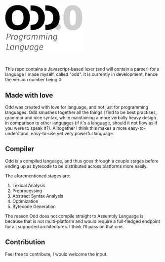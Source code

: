 <img src="./logo.png" style="display: block; width: 250px; margin: 10rem 0 3rem 0;" />
This repo contains a Javascript-based lexer (and will contain a parser) for a language I made myself, called "odd". It is currently in development, hence the version number being 0.

## Made with love
Odd was created with love for language, and not just for programming languages. Odd smushes together all the things I find to be best practises, grammar and nice syntax, while maintaining a more verbally heavy design in comparison to other languages (if it's a language, should it not flow as if you were to speak it?). Alltogether I think this makes a more easy-to-understand, easy-to-use yet very powerful language.

## Compiler
Odd is a compiled language, and thus goes through a couple stages before ending up as bytecode to be distributed across platforms more easily.

The aforementioned stages are:
1. Lexical Analysis
2. Preprocessing
3. Abstract Syntax Analysis
4. Optimization
5. Bytecode Generation

The reason Odd does not compile straight to Assembly Language is because that is not multi-platform and would require a full-fledged endpoint for all supported architectures. I think I'll pass on that one.

## Contribution
Feel free to contribute, I would welcome the input.